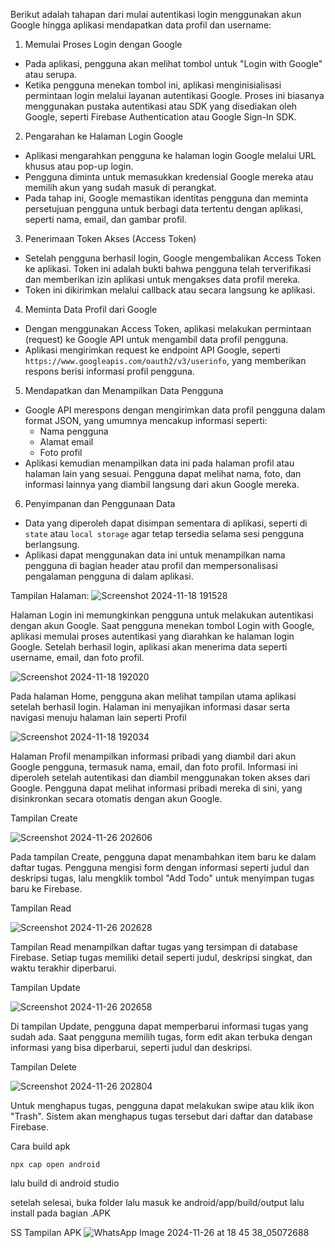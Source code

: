 Berikut adalah tahapan dari mulai autentikasi login menggunakan akun Google hingga aplikasi mendapatkan data profil dan username:

 1. Memulai Proses Login dengan Google
   - Pada aplikasi, pengguna akan melihat tombol untuk "Login with Google" atau serupa.
   - Ketika pengguna menekan tombol ini, aplikasi menginisialisasi permintaan login melalui layanan autentikasi Google. Proses ini biasanya menggunakan pustaka autentikasi atau SDK yang disediakan oleh Google, seperti Firebase Authentication atau Google Sign-In SDK.
   
 2. Pengarahan ke Halaman Login Google
   - Aplikasi mengarahkan pengguna ke halaman login Google melalui URL khusus atau pop-up login.
   - Pengguna diminta untuk memasukkan kredensial Google mereka atau memilih akun yang sudah masuk di perangkat.
   - Pada tahap ini, Google memastikan identitas pengguna dan meminta persetujuan pengguna untuk berbagi data tertentu dengan aplikasi, seperti nama, email, dan gambar profil.

 3. Penerimaan Token Akses (Access Token)
   - Setelah pengguna berhasil login, Google mengembalikan Access Token ke aplikasi. Token ini adalah bukti bahwa pengguna telah terverifikasi dan memberikan izin aplikasi untuk mengakses data profil mereka.
   - Token ini dikirimkan melalui callback atau secara langsung ke aplikasi.

 4. Meminta Data Profil dari Google
   - Dengan menggunakan Access Token, aplikasi melakukan permintaan (request) ke Google API untuk mengambil data profil pengguna.
   - Aplikasi mengirimkan request ke endpoint API Google, seperti `https://www.googleapis.com/oauth2/v3/userinfo`, yang memberikan respons berisi informasi profil pengguna.

 5. Mendapatkan dan Menampilkan Data Pengguna
   - Google API merespons dengan mengirimkan data profil pengguna dalam format JSON, yang umumnya mencakup informasi seperti:
     - Nama pengguna
     - Alamat email
     - Foto profil
   - Aplikasi kemudian menampilkan data ini pada halaman profil atau halaman lain yang sesuai. Pengguna dapat melihat nama, foto, dan informasi lainnya yang diambil langsung dari akun Google mereka.

 6. Penyimpanan dan Penggunaan Data
   - Data yang diperoleh dapat disimpan sementara di aplikasi, seperti di `state` atau `local storage` agar tetap tersedia selama sesi pengguna berlangsung.
   - Aplikasi dapat menggunakan data ini untuk menampilkan nama pengguna di bagian header atau profil dan mempersonalisasi pengalaman pengguna di dalam aplikasi.

Tampilan Halaman:
![Screenshot 2024-11-18 191528](https://github.com/user-attachments/assets/16920fb6-9c2f-475e-a86d-c39043673c7b)

Halaman Login ini memungkinkan pengguna untuk melakukan autentikasi dengan akun Google. Saat pengguna menekan tombol Login with Google, aplikasi memulai proses autentikasi yang diarahkan ke halaman login Google. Setelah berhasil login, aplikasi akan menerima data seperti username, email, dan foto profil.



![Screenshot 2024-11-18 192020](https://github.com/user-attachments/assets/fafd5e8d-8029-47eb-a553-012e18c3c94f)

Pada halaman Home, pengguna akan melihat tampilan utama aplikasi setelah berhasil login. Halaman ini menyajikan informasi dasar serta navigasi menuju halaman lain seperti Profil



![Screenshot 2024-11-18 192034](https://github.com/user-attachments/assets/006f9a3b-c96b-4ffa-b58a-881f52616c5b)

Halaman Profil menampilkan informasi pribadi yang diambil dari akun Google pengguna, termasuk nama, email, dan foto profil. Informasi ini diperoleh setelah autentikasi dan diambil menggunakan token akses dari Google. Pengguna dapat melihat informasi pribadi mereka di sini, yang disinkronkan secara otomatis dengan akun Google.



Tampilan Create

![Screenshot 2024-11-26 202606](https://github.com/user-attachments/assets/2496b378-1ced-44be-9cd9-f098e59bf6a3)

Pada tampilan Create, pengguna dapat menambahkan item baru ke dalam daftar tugas. Pengguna mengisi form dengan informasi seperti judul dan deskripsi tugas, lalu mengklik tombol "Add Todo" untuk menyimpan tugas baru ke Firebase.

Tampilan Read

![Screenshot 2024-11-26 202628](https://github.com/user-attachments/assets/0e75262b-f736-4b5d-b886-62a8eb97e7d2)

Tampilan Read menampilkan daftar tugas yang tersimpan di database Firebase. Setiap tugas memiliki detail seperti judul, deskripsi singkat, dan waktu terakhir diperbarui.

Tampilan Update

![Screenshot 2024-11-26 202658](https://github.com/user-attachments/assets/3fa43a77-6702-44da-bf77-005df7900afb)

Di tampilan Update, pengguna dapat memperbarui informasi tugas yang sudah ada. Saat pengguna memilih tugas, form edit akan terbuka dengan informasi yang bisa diperbarui, seperti judul dan deskripsi.

Tampilan Delete

![Screenshot 2024-11-26 202804](https://github.com/user-attachments/assets/615f192b-085c-4e92-a33e-7e28b5c67d1f)

Untuk menghapus tugas, pengguna dapat melakukan swipe atau klik ikon "Trash". Sistem akan menghapus tugas tersebut dari daftar dan database Firebase.

Cara build apk

``
npx cap open android
``

lalu build di android studio

setelah selesai, buka folder lalu masuk ke android/app/build/output lalu install pada bagian .APK



SS Tampilan APK
![WhatsApp Image 2024-11-26 at 18 45 38_05072688](https://github.com/user-attachments/assets/a10ca9d1-4dcb-4be5-a3ec-847c1c03fbc3)


